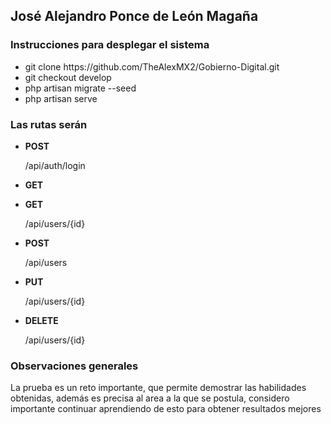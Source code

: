 <h2> José Alejandro Ponce de León Magaña </h2>

<h3> Instrucciones para desplegar el sistema </h3>
<ul>
    <li>git clone https://github.com/TheAlexMX2/Gobierno-Digital.git</li>
    <li>git checkout develop</li>
    <li>php artisan migrate --seed</li>
    <li>php artisan serve</li>
</ul>

<h3>Las rutas serán</h3>
<ul>
    <li><b>POST</b> <p>/api/auth/login</p></li>
    <li><b>GET</b> <p/api/users</p></li>
    <li><b>GET</b> <p>/api/users/{id}</p></li>
    <li><b>POST</b> <p>/api/users</p></li>
    <li><b>PUT</b> <p>/api/users/{id}</p></li>
    <li><b>DELETE</b> <p>/api/users/{id}</p></li>
</ul>
<h3>Observaciones generales</h3>
<p>La prueba es un reto importante, que permite demostrar las habilidades obtenidas, además es precisa al area a la que se postula, considero importante continuar aprendiendo de esto para obtener resultados mejores</p>



